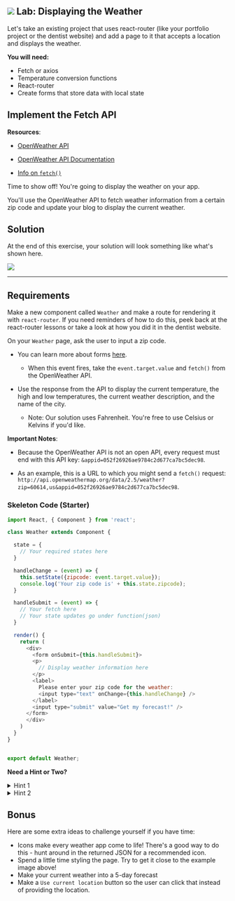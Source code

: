 ## ![](https://ga-dash.s3.amazonaws.com/production/assets/logo-9f88ae6c9c3871690e33280fcf557f33.png) Lab: Displaying the Weather

Let's take an existing project that uses react-router (like your portfolio project or the dentist website) and add a page to it that accepts a location and displays the weather.

**You will need:**

* Fetch or axios
* Temperature conversion functions
* React-router
* Create forms that store data with local state

## Implement the Fetch API

**Resources**:

- [OpenWeather API](http://openweathermap.org/current)

- [OpenWeather API Documentation](http://openweathermap.org/current)

- [Info on `fetch()`](https://developer.mozilla.org/en-US/docs/Web/API/WindowOrWorkerGlobalScope/fetch)

Time to show off! You're going to display the weather on your app.

You'll use the OpenWeather API to fetch weather information from a certain zip code and update your blog to display the current weather.

## Solution

At the end of this exercise, your solution will look something like what's shown here.


<img src="https://res.cloudinary.com/briezh/image/upload/v1556235234/weather_gi72z2.png" class="responsive" />

---

## Requirements

Make a new component called `Weather` and make a route for rendering it with `react-router`. If you need reminders of how to do this, peek back at the react-router lessons or take a look at how you did it in the dentist website.

On your `Weather` page, ask the user to input a zip code.

- You can learn more about forms [here](https://facebook.github.io/react/docs/forms.html).
  - When this event fires, take the `event.target.value` and `fetch()` from the OpenWeather API.

- Use the response from the API to display the current temperature, the high and low temperatures, the current weather description, and the name of the city.
  - Note: Our solution uses Fahrenheit. You're free to use Celsius or Kelvins if you'd like.

**Important Notes**:

- Because the OpenWeather API is not an open API, every request must end with this API key:  `&appid=052f26926ae9784c2d677ca7bc5dec98`.

- As an example, this is a URL to which you might send a `fetch()` request: `http://api.openweathermap.org/data/2.5/weather?zip=60614,us&appid=052f26926ae9784c2d677ca7bc5dec98`.

### Skeleton Code (Starter)

```js
import React, { Component } from 'react';

class Weather extends Component {

  state = {
    // Your required states here
  }

  handleChange = (event) => {
    this.setState({zipcode: event.target.value});
    console.log('Your zip code is' + this.state.zipcode);
  }

  handleSubmit = (event) => {
    // Your fetch here
    // Your state updates go under function(json)
  }

  render() {
    return (
      <div>
        <form onSubmit={this.handleSubmit}>
        <p>
          // Display weather information here
        </p>
        <label>
          Please enter your zip code for the weather:
          <input type="text" onChange={this.handleChange} />
        </label>
        <input type="submit" value="Get my forecast!" />
      </form>
      </div>
    )
  }
}


export default Weather;
```


**Need a Hint or Two?**

<details>
    <summary>Hint 1</summary> 
    <br />
    You'll only need to create and implement the `Weather` component. Nothing else needs to change in whichever existing app you created other than hooking up the component to a route with your router!
</details>

<details>
    <summary>Hint 2</summary> 
    <br />
    To see how to handle the form, check out the skeleton code.
</details>

## Bonus

Here are some extra ideas to challenge yourself if you have time:

* Icons make every weather app come to life! There's a good way to do this - hunt around in the returned JSON for a recommended icon.
* Spend a little time styling the page. Try to get it close to the example image above!
* Make your current weather into a 5-day forecast
* Make a `Use current location` button so the user can click that instead of providing the location.
